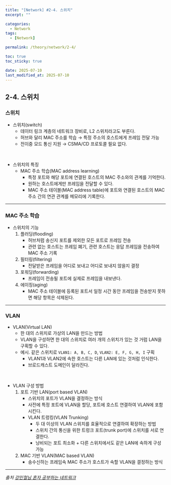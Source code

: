 ```yaml
---
title: "[Network] #2-4. 스위치"
excerpt: ""

categories:
  - Network
tags:
  - [Network]

permalink: /theory/network/2-4/

toc: true
toc_sticky: true

date: 2025-07-10
last_modified_at: 2025-07-10
---
```


## 2-4. 스위치

### 스위치

- 스위치(switch)
    - 데이터 링크 계층의 네트워크 장비로, L2 스위치라고도 부른다.
    - 허브와 달리 MAC 주소를 학습 → 특정 주소의 호스트에게 프레임 전달 가능
    - 전이중 모드 통신 지원 → CSMA/CD 프로토콜 필요 없다.


&nbsp;

- 스위치의 특징
    - MAC 주소 학습(MAC address learning)
        - 특정 포트와 해당 포트에 연결된 호스트의 MAC 주소와의 관계를 기억한다.
        - 원하는 호스트에게만 프레임을 전달할 수 있다.
        - MAC 주소 테이블(MAC address table)에 포트와 연결된 호스트의 MAC 주소 간의 연관 관계를 메모리에 기록한다.

---

### MAC 주소 학습

- 스위치의 기능
    1. 플러딩(flooding)
        - 허브처럼 송신지 포트를 제외한 모든 포트로 프레임 전송
        - 관련 없는 호스트는 프레임 폐기, 관련 호스트는 응답 프레임을 전송하여 MAC 주소 기록
    2. 필터링(filtering)
        - 전달받은 프레임을 어디로 보내고 어디로 보내지 않을지 결정
    3. 포워딩(forwarding)
        - 프레임이 전송될 포트에 실제로 프레임을 내보낸다.
    4. 에이징(aging)
        - MAC 주소 테이블에 등록된 포트서 일정 시간 동안 프레임을 전송받지 못하면 해당 항목은 삭제된다.

---

### VLAN

- VLAN(Virtual LAN)
    - 한 대의 스위치로 가상의 LAN을 만드는 방법
    - VLAN을 구성하면 한 대의 스위치로 여러 개의 스위치가 있는 것 거럼 LAN을 구획할 수 있다.
    - 예시. 같은 스위치로 `VLAN1: A, B, C, D`, `VLAN2: E, F, G, H, I` 구획
        - VLAN1과 VLAN2에 속한 호스트는 다른 LAN에 있는 것처럼 인식한다.
        - 브로드캐스트 도메인이 달라진다.

&nbsp;

- VLAN 구성 방법
    1. 포트 기반 LAN(port based VLAN)
        - 스위치의 포트가 VLAN을 결정하는 방식
        - 사전에 특정 포트에 VLAN을 할당, 포트에 호스트 연결하여 VLAN에 포함시킨다.
        - VLAN 트렁킹(VLAN Trunking)
            - 두 대 이상의 VLAN 스위치를 효율적으로 연결하여 확장하는 방법
            - 스위치 간의 통신을 위한 트렁크 포트(trunk port)에 스위치를 서로 연결한다.
            - 낭비되는 포트 최소화 + 다른 스위치에서도 같은 LAN에 속하게 구성 가능
    2. MAC 기반 VLAN(MAC based VLAN)
        - 송수신하는 프레임속 MAC 주소가 호스트가 속할 VLAN을 결정하는 방식

--- 

*출처*
*[강민철님 혼자 공부하는 네트워크](https://www.inflearn.com/course/%EA%B0%9C%EB%B0%9C%EC%9E%90-%EC%BB%B4%ED%93%A8%ED%84%B0%EA%B3%B5%ED%95%99-%ED%98%BC%EC%9E%90%EA%B3%B5%EB%B6%80%ED%95%98%EB%8A%94-%EB%84%A4%ED%8A%B8%EC%9B%8C%ED%81%AC/dashboard)*